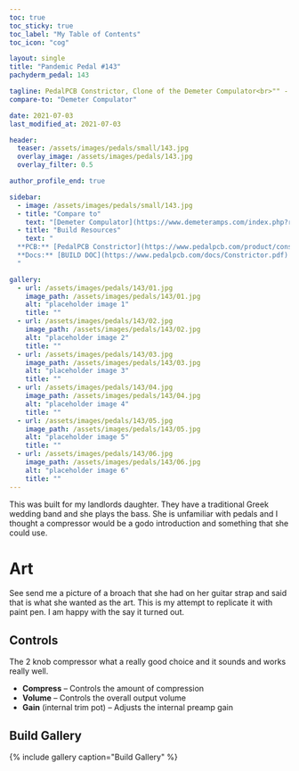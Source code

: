 ```yaml
---
toc: true
toc_sticky: true
toc_label: "My Table of Contents"
toc_icon: "cog"

layout: single
title: "Pandemic Pedal #143"
pachyderm_pedal: 143

tagline: PedalPCB Constrictor, Clone of the Demeter Compulator<br>"" - 
compare-to: "Demeter Compulator"

date: 2021-07-03
last_modified_at: 2021-07-03

header:
  teaser: /assets/images/pedals/small/143.jpg
  overlay_image: /assets/images/pedals/143.jpg
  overlay_filter: 0.5

author_profile_end: true

sidebar:
  - image: /assets/images/pedals/small/143.jpg
  - title: "Compare to"
    text: "[Demeter Compulator](https://www.demeteramps.com/index.php?route=product/product&product_id=53)"
  - title: "Build Resources"
    text: "
  **PCB:** [PedalPCB Constrictor](https://www.pedalpcb.com/product/constrictor/)<br>
  **Docs:** [BUILD DOC](https://www.pedalpcb.com/docs/Constrictor.pdf)
  "

gallery:
  - url: /assets/images/pedals/143/01.jpg
    image_path: /assets/images/pedals/143/01.jpg
    alt: "placeholder image 1"
    title: ""
  - url: /assets/images/pedals/143/02.jpg
    image_path: /assets/images/pedals/143/02.jpg
    alt: "placeholder image 2"
    title: ""
  - url: /assets/images/pedals/143/03.jpg
    image_path: /assets/images/pedals/143/03.jpg
    alt: "placeholder image 3"
    title: ""
  - url: /assets/images/pedals/143/04.jpg
    image_path: /assets/images/pedals/143/04.jpg
    alt: "placeholder image 4"
    title: ""
  - url: /assets/images/pedals/143/05.jpg
    image_path: /assets/images/pedals/143/05.jpg
    alt: "placeholder image 5"
    title: ""
  - url: /assets/images/pedals/143/06.jpg
    image_path: /assets/images/pedals/143/06.jpg
    alt: "placeholder image 6"
    title: ""
---
```


This was built for my landlords daughter. They have a traditional Greek wedding band and she plays the bass. She is unfamiliar with pedals and I thought a compressor would be a godo introduction and something that she could use.

# Art

See send me a picture of a broach that she had on her guitar strap and said that is what she wanted as the art. This is my attempt to replicate it with paint pen. I am happy with the say it turned out. 

## Controls

The 2 knob compressor what a really good choice and it sounds and works really well.

* **Compress** – Controls the amount of compression
* **Volume** – Controls the overall output volume
* **Gain** (internal trim pot) – Adjusts the internal preamp gain

## Build Gallery

{% include gallery caption="Build Gallery" %}
